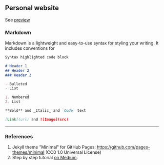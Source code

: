 ## Personal website

See [preview](https://www.robertofranceschi.github.io)


### Markdown

Markdown is a lightweight and easy-to-use syntax for styling your writing. It includes conventions for

```markdown
Syntax highlighted code block

# Header 1
## Header 2
### Header 3

- Bulleted
- List

1. Numbered
2. List

**Bold** and _Italic_ and `Code` text

[Link](url) and ![Image](src)
```
___

### References

1. Jekyll theme "Minimal" for GitHub Pages: https://github.com/pages-themes/minimal (CC0 1.0 Universal License)
2. Step by step tutorial [on Medium](https://medium.com/@evanca/set-up-your-portfolio-website-in-less-than-10-minutes-with-github-pages-d0efa8ff56fd).

